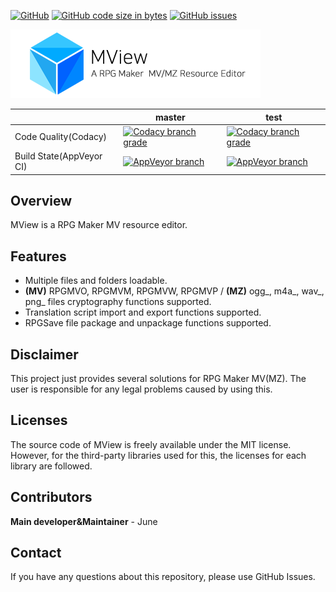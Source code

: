 [![GitHub](https://img.shields.io/github/license/handbros/MView?style=flat-square)](LICENSE)
[![GitHub code size in bytes](https://img.shields.io/github/languages/code-size/handbros/MView?style=flat-square)](https://github.com/handbros/MView)
[![GitHub issues](https://img.shields.io/github/issues/handbros/MView?style=flat-square)](https://github.com/handbros/MView/issues "Go to GitHub issues page.")

![Title](./data/image/title.png)

| |master|test|
|------|------|------|
|Code Quality(Codacy)|[![Codacy branch grade](https://img.shields.io/codacy/grade/47dffba2896f4048954a0b6fdfca7215/master?logo=Codacy&logoColor=white&style=flat-square)](https://www.codacy.com/gh/handbros/MView/dashboard?utm_source=github.com&amp;utm_medium=referral&amp;utm_content=handbros/MView&amp;utm_campaign=Badge_Grade)|[![Codacy branch grade](https://img.shields.io/codacy/grade/47dffba2896f4048954a0b6fdfca7215/develop?logo=Codacy&logoColor=white&style=flat-square)](https://www.codacy.com/gh/handbros/MView/dashboard?utm_source=github.com&amp;utm_medium=referral&amp;utm_content=handbros/MView&amp;utm_campaign=Badge_Grade)|
|Build State(AppVeyor CI)|[![AppVeyor branch](https://img.shields.io/appveyor/build/junimiso04/mview/master?logo=AppVeyor&logoColor=white&style=flat-square)](https://ci.appveyor.com/project/junimiso04/mview)|[![AppVeyor branch](https://img.shields.io/appveyor/build/junimiso04/MView/test?logo=AppVeyor&logoColor=white&style=flat-square)](https://ci.appveyor.com/project/junimiso04/mview)|

## Overview
MView is a RPG Maker MV resource editor.

## Features
 * Multiple files and folders loadable.
 * **(MV)** RPGMVO, RPGMVM, RPGMVW, RPGMVP / **(MZ)** ogg_, m4a_, wav_, png_ files cryptography functions supported.
 * Translation script import and export functions supported.
 * RPGSave file package and unpackage functions supported.
 
## Disclaimer
This project just provides several solutions for RPG Maker MV(MZ). The user is responsible for any legal problems caused by using this.

## Licenses
The source code of MView is freely available under the MIT license. However, for the third-party libraries used for this, the licenses for each library are followed.

## Contributors
**Main developer&Maintainer** - June

## Contact
If you have any questions about this repository, please use GitHub Issues.
